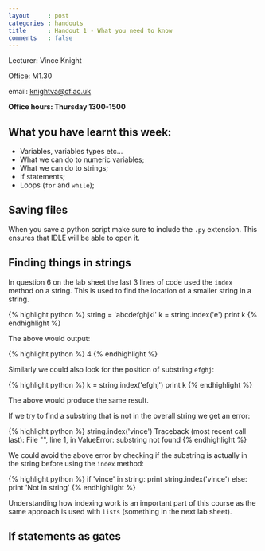 ```yaml
---
layout     : post
categories : handouts
title      : Handout 1 - What you need to know
comments   : false
---
```


Lecturer: Vince Knight

Office: M1.30

email: knightva@cf.ac.uk

**Office hours: Thursday 1300-1500**

## What you have learnt this week:

- Variables, variables types etc...
- What we can do to numeric variables;
- What we can do to strings;
- If statements;
- Loops (`for` and `while`);

## Saving files

When you save a python script make sure to include the `.py` extension. This ensures that IDLE will be able to open it.

## Finding things in strings

In question 6 on the lab sheet the last 3 lines of code used the `index` method on a string.
This is used to find the location of a smaller string in a string.

{% highlight python %}
string = 'abcdefghjkl'
k = string.index('e')
print k
{% endhighlight %}

The above would output:

{% highlight python %}
4
{% endhighlight %}

Similarly we could also look for the position of substring `efghj`:

{% highlight python %}
k = string.index('efghj')
print k
{% endhighlight %}

The above would produce the same result.

If we try to find a substring that is not in the overall string we get an error:

{% highlight python %}
string.index('vince')
Traceback (most recent call last):
File "<stdin>", line 1, in <module>
ValueError: substring not found
{% endhighlight %}

We could avoid the above error by checking if the substring is actually in the string before using the `index` method:

{% highlight python %}
if 'vince' in string:
    print string.index('vince')
else:
    print 'Not in string'
{% endhighlight %}

Understanding how indexing work is an important part of this course as the same approach is used with `lists` (something in the next lab sheet).

## If statements as gates
